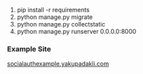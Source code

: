 1. pip install -r requirements
2. python manage.py migrate
3. python manage.py collectstatic
4. python manage.py runserver 0.0.0.0:8000


### Example Site ###
[socialauthexample.yakupadakli.com](http://socialauthexample.yakupadakli.com/)
